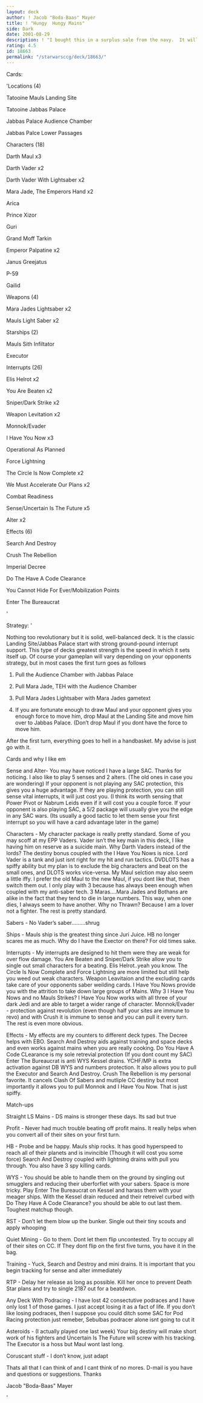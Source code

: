 ```yaml
---
layout: deck
author: ! Jacob "Boda-Baas" Mayer
title: ! "Hungy  Hungy Mains"
side: Dark
date: 2001-08-29
description: ! "I bought this in a surplus sale from the navy.  It will flash fry a buffalo in under 12 seconds.  For those of you who want it now, too bad."
rating: 4.5
id: 18663
permalink: "/starwarsccg/deck/18663/"
---
```

Cards: 

'Locations (4)


Tatooine Mauls Landing Site

Tatooine Jabbas Palace

Jabbas Palace Audience Chamber

Jabbas Palce Lower Passages


Characters (18)


Darth Maul x3

Darth Vader x2

Darth Vader With Lightsaber x2

Mara Jade, The Emperors Hand x2

Arica

Prince Xizor

Guri

Grand Moff Tarkin

Emperor Palpatine x2

Janus Greejatus

P-59

Gailid


Weapons (4)


Mara Jades Lightsaber x2

Mauls Light Saber x2


Starships (2)


Mauls Sith Infiltator

Executor


Interrupts (26)


Elis Helrot x2

You Are Beaten x2

Sniper/Dark Strike x2

Weapon Levitation x2

Monnok/Evader

I Have You Now x3

Operational As Planned

Force Lightning

The Circle Is Now Complete x2

We Must Accelerate Our Plans x2

Combat Readiness

Sense/Uncertain Is The Future x5

Alter x2


Effects (6)


Search And Destroy

Crush The Rebellion

Imperial Decree

Do The Have A Code Clearance

You Cannot Hide For Ever/Mobilization Points

Enter The Bureaucrat


'

Strategy: '

Nothing too revolutionary but it is solid, well-balanced deck. It is the classic Landing Site/Jabbas Palace start with strong ground-pound interrupt support.  This type of decks greatest strength is the speed in which it sets itself up.  Of course your gameplan will vary depending on your opponents strategy, but in most cases the first turn goes as follows


1. Pull the Audience Chamber with Jabbas Palace

2. Pull Mara Jade, TEH with the Audience Chamber

3. Pull Mara Jades Lightsaber with Mara Jades gametext

4. If you are fortunate enough to draw Maul and your opponent gives you enough force to move him, drop Maul at the Landing Site and move him over to Jabbas Palace. (Don’t drop Maul if you dont have the force to move him.


After the first turn, everything goes to hell in a handbasket.  My advise is just go with it.


Cards and why I like em 


Sense and Alter- You may have noticed I have a large SAC. Thanks for noticing.  I also like to play 5 senses and 2 alters. (The old ones in case you are wondering)  If your opponent is not playing any SAC protection, this gives you a huge advantage.  If they are playing protection, you can still sense vital interrupts, it will just cost you. (I think its worth sensing that Power Pivot or Nabrum Leids even if it will cost you a couple force.  If your opponent is also playing SAC, a 5/2 package will usually give you the edge in any SAC wars.  (Its usually a good tactic to let them sense your first interrupt so you will have a card advantage later in the game)


Characters - My character package is really pretty standard.  Some of you may scoff at my EPP Vaders. Vader isn’t the key main in this deck, I like having him on reserve as a suicide main.  Why Darth Vaders instead of the lords? The destiny bonus coupled with the I Have You Nows is nice.  Lord Vader is a tank and just isnt right for my hit and run tactics. DVDLOTS has a spiffy ability but my plan is to exclude the big characters and beat on the small ones, and DLOTS works vice-versa. My Maul selction may also seem a little iffy.  I prefer the old Maul to the new Maul, if you dont like that, then switch them out.  I only play with 3 because has always been enough when coupled with my anti-saber tech. 3 Maras....Mara Jades and Bothans are alike in the fact that they tend to die in large numbers.  This way, when one dies, I always seem to have another. Why no Thrawn? Because I am a lover not a fighter. The rest is pretty standard.


Sabers - No Vader’s saber.........shrug


Ships - Mauls ship is the greatest thing since Juri Juice. HB no longer scares me as much.  Why do I have the Exector on there?  For old times sake.


Interrupts - My interrupts are designed to hit them were they are weak for over flow damage.  You Are Beaten and Sniper/Dark Strike allow you to single out small characters for a beating.  Elis Helrot..yeah you know. The Circle Is Now Complete and Force Lightning are more limited but still help you weed out weak characters. Weapon Leavitaion and the excluding cards take care of your opponents saber weilding cards.  I Have You Nows provide you with the attrition to take down large groups of Mains.  Why 3 I Have You Nows and no Mauls Strikes? I Have You Now works with all three of your dark Jedi and are able to target a wider range of character.  Monnok/Evader - protection against revolution (even though half your sites are immune to revo) and with Crush it is immune to sense and you can pull it every turn.  The rest is even more obvious.


Effects - My effects are my counters to different deck types. The Decree helps with EBO. Search And Destroy aids against training and space decks and even works against mains when you are really cooking. Do You Have A Code CLearance is my sole retrevial protection (If you dont count my SAC) Enter The Bureaucrat is anti WYS Kessel drains.  YCHF/MP is extra activation against DB WYS and numbers protection.  It also allows you to pull the Executor and Search And Destroy.  Crush The Rebellion is my personal favorite. It cancels Clash Of Sabers and mutliple CC destiny but most importantly it allows you to pull Monnok and I Have You Now.  That is just spiffy.


Match-ups


Straight LS Mains - DS mains is stronger these days. Its sad but true


Profit - Never had much trouble beating off profit mains.  It really helps when you convert all of their sites on your first turn.


HB - Probe and be happy.  Mauls ship rocks. It has good hyperspeed to reach all of their planets and is invincible (Though it will cost you some force) Search And Destroy coupled with lightning drains with pull you through.  You also have 3 spy killing cards.


WYS - You should be able to handle them on the ground by singling out smugglers and reducing their uberforfiet with your sabers.  Space is more tricky.  Play Enter The Bureaucrat on Kessel and harass them with your meager ships.  With the Kessel drain reduced and their retreivel curbed with Do They Have A Code Clearance? you should be able to out last them. Toughest matchup though.


RST - Don’t let them blow up the bunker. Single out their tiny scouts and apply whooping


Quiet Mining - Go to them. Dont let them flip uncontested. Try to occupy all of their sites on CC. If They dont flip on the first five turns, you have it in the bag.


Training - Yuck, Search and Destroy and mini drains.  It is important that you begin tracking for sense and alter immediately


RTP - Delay her release as long as possible. Kill her once to prevent Death Star plans and try to single 2187 out for a beatdwon.


Any Deck With Podracing - I have lost 42 consectutive podraces and I have only lost 1 of those games.  I just accept losing it as a fact of life.  If you don’t like losing podraces, then I suppose you could ditch some SAC for Pod Racing protection just remeber, Sebulbas podracer alone isnt going to cut it


Asteroids - (I actually played one last week) Your big destiny will make short work of his fighters and Uncertain Is The Future will screw with his tracking.  The Executor is a hoss but Maul wont last long.


Coruscant stuff - I don’t know, just adapt


Thats all that I can think of and I cant think of no mores.  D-mail is you have and questions or suggestions.  Thanks


Jacob "Boda-Baas" Mayer



'
